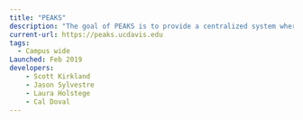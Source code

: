 ```yaml
---
title: "PEAKS"
description: "The goal of PEAKS is to provide a centralized system where teams can plan and track their most critical resources, enabling them to answer difficult questions like exactly which keys and computers are assigned to a specific person, when they acknowledged receipt of those items, what rooms they can access with those keys, and much, much more."
current-url: https://peaks.ucdavis.edu
tags:
  - Campus wide
Launched: Feb 2019
developers:
    - Scott Kirkland
    - Jason Sylvestre
    - Laura Holstege
    - Cal Doval
---
```

